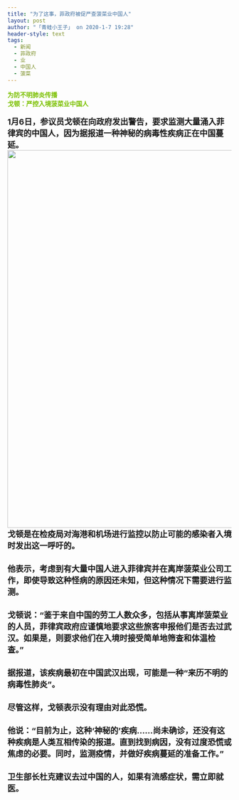 ```yaml
---
title: "为了这事，菲政府被促严查菠菜业中国人"
layout: post
author: "「青蛙小王子」 on 2020-1-7 19:28"
header-style: text
tags:
  - 新闻
  - 菲政府
  - 业
  - 中国人
  - 菠菜
---
```


<head></head>
<body>
 <strong><font color="#7bc0"><strong>为防不明肺炎传播</strong></font><br> <font color="#7bc0"><strong>戈顿：</strong><strong>严控入境菠菜业中国人</strong></font><br> <br> <font style="font-size:18px">1月6日，参议员戈顿在向政府发出警告，要求监测大量涌入菲律宾的中国人，因为据报道一种神秘的病毒性疾病正在中国蔓延。</font><br> 
  <div align="center"> 
   <ignore_js_op> 
    <img aid="1325389" src="https://bbs.boniu123.cc/data/attachment/forum/202001/07/101454llkja505jaa5k7jj.png" zoomfile="data/attachment/forum/202001/07/101454llkja505jaa5k7jj.png" file="data/attachment/forum/202001/07/101454llkja505jaa5k7jj.png" width="850" inpost="1"> 
    <div class="tip tip_4 aimg_tip" id="aimg_1325389_menu" style="position: absolute; display: none" disautofocus="true"> 
     <div class="xs0"> 
      <p><strong>00.png</strong> <em class="xg1">(816.59 KB, 下载次数: 0)</em></p> 
      <p> <a href="forum.php?mod=attachment&amp;aid=MTMyNTM4OXw4MTBhNGJmYXwxNTc4NTM1Mzk2fDB8NTQ3NTkx&amp;nothumb=yes" target="_blank">下载附件</a> &nbsp;<a href="javascript:;" onclick="showWindow(this.id, this.getAttribute('url'), 'get', 0);" id="savephoto_1325389" url="home.php?mod=spacecp&amp;ac=album&amp;op=saveforumphoto&amp;aid=1325389&amp;handlekey=savephoto_1325389">保存到相册</a> </p> 
      <p class="xg1 y"><span title="2020-1-7 10:14">前天&nbsp;10:14</span> 上传</p> 
     </div> 
     <div class="tip_horn"></div> 
    </div> 
   </ignore_js_op> 
  </div><font style="font-size:18px">戈顿是在检疫局对海港和机场进行监控以防止可能的感染者入境时发出这一呼吁的。</font><br> <font style="font-size:18px">　　</font><br> <font style="font-size:18px">他表示，考虑到有大量中国人进入菲律宾并在离岸菠菜业公司工作，即使导致这种怪病的原因还未知，但这种情况下需要进行监测。</font><br> <font style="font-size:18px">　　</font><br> <font style="font-size:18px">戈顿说：“鉴于来自中国的劳工人数众多，包括从事离岸菠菜业的人员，菲律宾政府应谨慎地要求这些旅客申报他们是否去过武汉。如果是，则要求他们在入境时接受简单地筛查和体温检查。”</font><br> <font style="font-size:18px">　　</font><br> <font style="font-size:18px">据报道，该疾病最初在中国武汉出现，可能是一种“来历不明的病毒性肺炎”。</font><br> <font style="font-size:18px">　　</font><br> <font style="font-size:18px">尽管这样，戈顿表示没有理由对此恐慌。</font><br> <font style="font-size:18px">　　</font><br> <font style="font-size:18px">他说：“目前为止，这种‘神秘的’疾病……尚未确诊，还没有这种疾病是人类互相传染的报道。直到找到病因，没有过度恐慌或焦虑的必要。同时，监测疫情，并做好疾病蔓延的准备工作。”</font><br> <font style="font-size:18px">　　</font><br> <font style="font-size:18px">卫生部长杜克建议去过中国的人，如果有流感症状，需立即就医。</font><br> </strong>
 <br>
</body>


